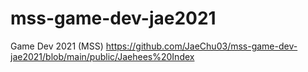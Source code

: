 # mss-game-dev-jae2021
Game Dev 2021 (MSS)
https://github.com/JaeChu03/mss-game-dev-jae2021/blob/main/public/Jaehees%20Index

